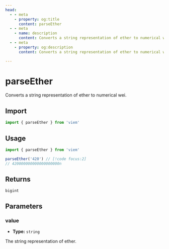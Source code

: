 ```yaml
---
head:
  - - meta
    - property: og:title
      content: parseEther
  - - meta
    - name: description
      content: Converts a string representation of ether to numerical wei.
  - - meta
    - property: og:description
      content: Converts a string representation of ether to numerical wei.

---
```


# parseEther

Converts a string representation of ether to numerical wei.

## Import

```ts
import { parseEther } from 'viem'
```

## Usage

```ts
import { parseEther } from 'viem'

parseEther('420') // [!code focus:2]
// 420000000000000000000n
```

## Returns

`bigint`

## Parameters

### value

- **Type:** `string`

The string representation of ether.
